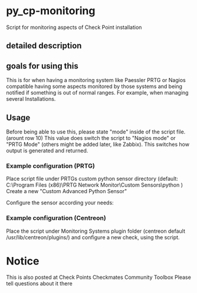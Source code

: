 # py_cp-monitoring
Script for monitoring aspects of Check Point installation

## detailed description


## goals for using this

This is for when having a monitoring system like Paessler PRTG or Nagios compatible having some aspects monitored by those systems and being notified if something is out of normal ranges. For example, when managing several Installations.

## Usage

Before being able to use this, please state "mode" inside of the script file. (arount row 10) This value does switch the script to "Nagios mode" or "PRTG Mode" (others might be added later, like Zabbix). This switches how output is generated and returned.


### Example configuration (PRTG)

Place script file under PRTGs custom python sensor directory (default: C:\Program Files (x86)\PRTG Network Monitor\Custom Sensors\python )
Create a new "Custom Advanced Python Sensor"


Configure the sensor according your needs:


### Example configuration (Centreon)

Place the script under Monitoring Systems plugin folder (centreon default /usr/lib/centreon/plugins/) and configure a new check, using the script.
# Notice
This is also posted at Check Points Checkmates Community Toolbox
Please tell questions about it there

